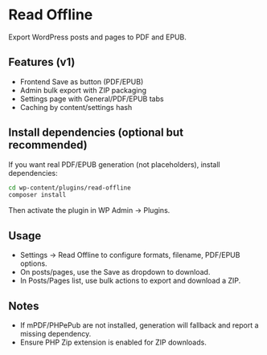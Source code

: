 # Read Offline

Export WordPress posts and pages to PDF and EPUB.

## Features (v1)
- Frontend Save as button (PDF/EPUB)
- Admin bulk export with ZIP packaging
- Settings page with General/PDF/EPUB tabs
- Caching by content/settings hash

## Install dependencies (optional but recommended)
If you want real PDF/EPUB generation (not placeholders), install dependencies:

```bash
cd wp-content/plugins/read-offline
composer install
```

Then activate the plugin in WP Admin → Plugins.

## Usage
- Settings → Read Offline to configure formats, filename, PDF/EPUB options.
- On posts/pages, use the Save as dropdown to download.
- In Posts/Pages list, use bulk actions to export and download a ZIP.

## Notes
- If mPDF/PHPePub are not installed, generation will fallback and report a missing dependency.
- Ensure PHP Zip extension is enabled for ZIP downloads.
